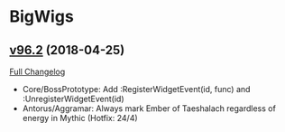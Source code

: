 # BigWigs

## [v96.2](https://github.com/BigWigsMods/BigWigs/tree/v96.2) (2018-04-25)
[Full Changelog](https://github.com/BigWigsMods/BigWigs/compare/v96.1...v96.2)

- Core/BossPrototype: Add :RegisterWidgetEvent(id, func) and :UnregisterWidgetEvent(id)  
- Antorus/Aggramar: Always mark Ember of Taeshalach regardless of energy in Mythic (Hotfix: 24/4)  
